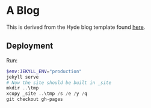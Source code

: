 # A Blog

This is derived from the Hyde blog template found [here](https://github.com/poole/hyde).

## Deployment

Run:

```powershell
$env:JEKYLL_ENV="production"
jekyll serve
# Now the site should be built in _site
mkdir ..\tmp
xcopy _site ..\tmp /s /e /y /q
git checkout gh-pages
```
